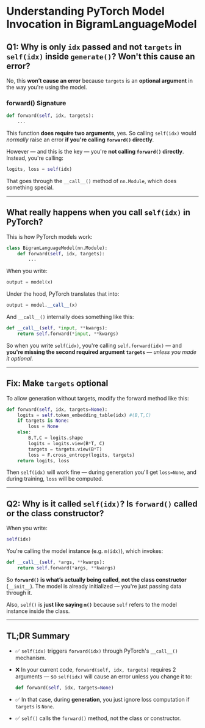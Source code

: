 
# Understanding PyTorch Model Invocation in BigramLanguageModel

## Q1: Why is only `idx` passed and not `targets` in `self(idx)` inside `generate()`? Won't this cause an error?

No, this **won’t cause an error** because `targets` is an **optional argument** in the way you're using the model.

### forward() Signature

```python
def forward(self, idx, targets):
    ...
```

This function **does require two arguments**, yes. So calling `self(idx)` would *normally* raise an error **if you're calling `forward()` directly**.

However — and this is the key — you're **not calling `forward()` directly**. Instead, you're calling:

```python
logits, loss = self(idx)
```

That goes through the `__call__()` method of `nn.Module`, which does something special.

---

## What really happens when you call `self(idx)` in PyTorch?

This is how PyTorch models work:

```python
class BigramLanguageModel(nn.Module):
    def forward(self, idx, targets):
        ...
```

When you write:

```python
output = model(x)
```

Under the hood, PyTorch translates that into:

```python
output = model.__call__(x)
```

And `__call__()` internally does something like this:

```python
def __call__(self, *input, **kwargs):
    return self.forward(*input, **kwargs)
```

So when you write `self(idx)`, you're calling `self.forward(idx)` — and **you're missing the second required argument `targets`** — *unless you made it optional*.

---

## Fix: Make `targets` optional

To allow generation without targets, modify the forward method like this:

```python
def forward(self, idx, targets=None):
    logits = self.token_embedding_table(idx) #(B,T,C)
    if targets is None:
        loss = None
    else:
        B,T,C = logits.shape
        logits = logits.view(B*T, C)
        targets = targets.view(B*T)
        loss = F.cross_entropy(logits, targets)
    return logits, loss
```

Then `self(idx)` will work fine — during generation you'll get `loss=None`, and during training, `loss` will be computed.

---

## Q2: Why is it called `self(idx)`? Is `forward()` called or the class constructor?

When you write:

```python
self(idx)
```

You're calling the model instance (e.g. `m(idx)`), which invokes:

```python
def __call__(self, *args, **kwargs):
    return self.forward(*args, **kwargs)
```

So **`forward()` is what’s actually being called**, **not the class constructor** (`__init__`). The model is already initialized — you're just passing data through it.

Also, `self()` is **just like saying `m()`** because `self` refers to the model instance inside the class.

---

## TL;DR Summary

- ✅ `self(idx)` triggers `forward(idx)` through PyTorch's `__call__()` mechanism.
- ❌ In your current code, `forward(self, idx, targets)` requires 2 arguments — so `self(idx)` will cause an error unless you change it to:

  ```python
  def forward(self, idx, targets=None)
  ```

- ✅ In that case, during **generation**, you just ignore loss computation if `targets` is `None`.

- ✅ `self()` calls the `forward()` method, not the class or constructor.
